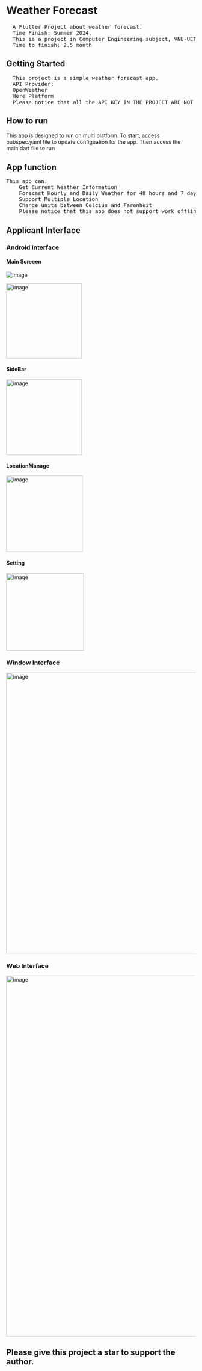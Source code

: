 # Weather Forecast
<pre>
  A Flutter Project about weather forecast.
  Time Finish: Summer 2024.
  This is a project in Computer Engineering subject, VNU-UET.
  Time to finish: 2.5 month
</pre>


## Getting Started
<pre>
  This project is a simple weather forecast app.
  API Provider: 
  OpenWeather
  Here Platform
  Please notice that all the API KEY IN THE PROJECT ARE NOT AVAILABLE NOW. CHANGE WITH YOUR API KEY. IT'S FREE TO GET
</pre>

## How to run
This app is designed to run on multi platform. To start, access pubspec.yaml file to update configuation for the app. Then access the main.dart file to run
## App function

<pre>
This app can: 
    Get Current Weather Information
    Forecast Hourly and Daily Weather for 48 hours and 7 days.
    Support Multiple Location
    Change units between Celcius and Farenheit
    Please notice that this app does not support work offline in this version. I am very happy that someone improve it.
</pre>
## Applicant Interface

### Android Interface
  #### Main Screeen
![image](https://github.com/minhduonq/cnpm/assets/125172889/2200341b-9a11-47a4-af69-d82871662576)

<img width="200" alt="image" src="https://github.com/minhduonq/cnpm/assets/125172889/a563a282-5f33-45c1-99a8-7903838d0b76">
 
  #### SideBar
<img width="201" alt="image" src="https://github.com/minhduonq/cnpm/assets/125172889/bbf8bc69-d1a9-411d-a86a-292175412baa">

  #### LocationManage
<img width="203" alt="image" src="https://github.com/minhduonq/cnpm/assets/125172889/6cf21ae7-b73f-41f4-8f6a-bf793e0f76fc">


 #### Setting
<img width="206" alt="image" src="https://github.com/minhduonq/cnpm/assets/125172889/7f2901de-67cd-4634-b2ff-73a4ae91ee6b">

### Window Interface
<img width="746" alt="image" src="https://github.com/minhduonq/cnpm/assets/125172889/722d8c46-219f-4984-9c5d-a4ab31281553">



### Web Interface
<img width="960" alt="image" src="https://github.com/minhduonq/cnpm/assets/125172889/8b5be9e0-1e51-42fe-81d1-f182f916e069">




## Please give this project a star to support the author.

